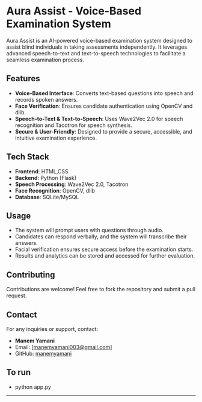 # Aura Assist - Voice-Based Examination System

Aura Assist is an AI-powered voice-based examination system designed to assist blind individuals in taking assessments independently. It leverages advanced speech-to-text and text-to-speech technologies to facilitate a seamless examination process.

## Features

- **Voice-Based Interface**: Converts text-based questions into speech and records spoken answers.
- **Face Verification**: Ensures candidate authentication using OpenCV and dlib.
- **Speech-to-Text & Text-to-Speech**: Uses Wave2Vec 2.0 for speech recognition and Tacotron for speech synthesis.
- **Secure & User-Friendly**: Designed to provide a secure, accessible, and intuitive examination experience.

## Tech Stack

- **Frontend**: HTML,CSS
- **Backend**: Python (Flask)
- **Speech Processing**: Wave2Vec 2.0, Tacotron
- **Face Recognition**: OpenCV, dlib
- **Database**: SQLite/MySQL

## Usage

- The system will prompt users with questions through audio.
- Candidates can respond verbally, and the system will transcribe their answers.
- Facial verification ensures secure access before the examination starts.
- Results and analytics can be stored and accessed for further evaluation.

## Contributing

Contributions are welcome! Feel free to fork the repository and submit a pull request.

## Contact

For any inquiries or support, contact:

- **Manem Yamani**
- Email: [manemyamani003@gmail.com]
- GitHub: [manemyamani](https://github.com/manemyamani)
## To run 
- python app.py

---
